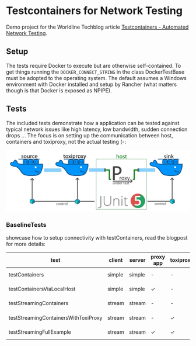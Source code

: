 # Testcontainers for Network Testing #

Demo project for the Worldline Techblog article [Testcontainers - Automated Network Testing](https://blog.worldline.tech/2023/08/30/testcontainers-for-network-testing.html).

## Setup ##
The tests require Docker to execute but are otherwise self-contained. To get things running the `DOCKER_CONNECT_STRING`
 in the class DockerTestBase must be adopted to the operating system. The default assumes a Windows environment with
 Docker installed and setup by Rancher (what matters though is that Docker is exposed as NPIPE).
 
## Tests ##

The included tests demonstrate how a application can be tested against typical network issues like high latency, low bandwidth,
sudden connection drops ... The focus is on setting up the communication between host, containers and toxiproxy, not the actual
testing (-:

![example, testing a proxy application](readme/proxy-under-test-overview.jpg)

### BaselineTests ###

showcase how to setup connectivity with testContainers, read the blogpost for more details:

| test                                 | client | server | proxy app | toxiproxy | why                 |
|--------------------------------------|--------|--------|-----------|-----------|---------------------|
| testContainers                       | simple | simple |     -     |     -     | baseline works      |
| testContainersViaLocalHost           | simple | simple |     ✓     |     -     | integrate the host  |
| testStreamingContainers              | stream | stream |     -     |     -     | streaming works     |
| testStreamingContainersWithToxiProxy | stream | stream |     -     |     ✓     | integrate toxiproxy |
| testStreamingFullExample             | stream | stream |     ✓     |     ✓     | everything together |
